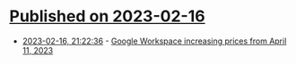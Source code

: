# [Published on 2023-02-16](index.md)

* [2023-02-16, 21:22:36](https://news.ycombinator.com/item?id=34826453) - [Google Workspace increasing prices from April 11, 2023](https://workspace.google.com/blog/product-announcements/pricing-updates-and-more-flexible-payment-options-google-workspace)
